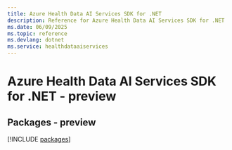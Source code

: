 ```yaml
---
title: Azure Health Data AI Services SDK for .NET
description: Reference for Azure Health Data AI Services SDK for .NET
ms.date: 06/09/2025
ms.topic: reference
ms.devlang: dotnet
ms.service: healthdataaiservices
---
```

# Azure Health Data AI Services SDK for .NET - preview
## Packages - preview
[!INCLUDE [packages](health-data-ai-services-index.md)]